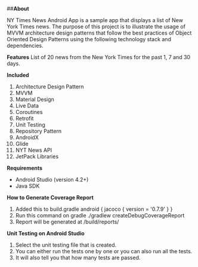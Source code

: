 ##**About**

NY Times News Android App is a sample app that displays a list of New York Times news. The purpose of this project is to illustrate the usage of MVVM architecture design patterns that follow the best practices of Object Oriented Design Patterns using the following technology stack and dependencies.

**Features**
List of 20 news from the New York Times for the past 1, 7 and 30 days.

**Included**
1. Architecture Design Pattern
2. MVVM
2. Material Design
3. Live Data
4. Coroutines
5. Retrofit
6. Unit Testing
7. Repository Pattern
8. AndroidX
9. Glide
11. NYT News API
12. JetPack Libraries

**Requirements**
- Android Studio (version 4.2+)
- Java SDK

**How to Generate Coverage Report**
1. Added this to build.gradle
android {
    jacoco {
        version = '0.7.9'
    }
}
2. Run this command on gradle
 ./gradlew createDebugCoverageReport
3. Report will be generated at 
/build/reports/
 

**Unit Testing on Android Studio**
1.	Select the unit testing file that is created.
2.	You can either run the tests one by one or you can also run all the tests. 
3.	It will also tell you that how many tests are passed.
 
